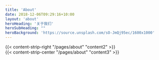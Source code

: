 ```yaml
---
title: 'About'
date: 2018-12-06T09:29:16+10:00
layout: 'about'
heroHeading: '关于我们'
heroSubHeading: ""
heroBackground: 'https://source.unsplash.com/sO-JmQj95ec/1600x1000'
---
```


<!-- <div>
{{< content-strip-left "/pages/about" "content1" >}}
</div> -->
<div>
{{< content-strip-right "/pages/about" "content2" >}}
</div>
<div>
{{< content-strip-center "/pages/about" "content3" >}}
</div>

